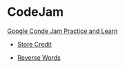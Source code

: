 # CodeJam

[Google Conde Jam Practice and Learn](https://code.google.com/codejam/contests.html)

* [Store Credit](docs/store-credit.md)

* [Reverse Words](docs/reverse-words.md)
